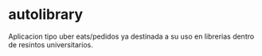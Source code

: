 # autolibrary
Aplicacion tipo uber eats/pedidos ya destinada a su uso en librerias dentro de resintos universitarios.

